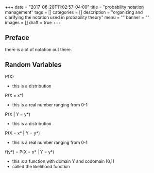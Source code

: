 +++
date = "2017-06-20T11:02:57-04:00"
title = "probability notation management"
tags = []
categories = []
description = "organizing and clarifying the notation used in probability theory"
menu = ""
banner = ""
images = []
draft = true
+++

<!--more-->

## Preface

there is alot of notation out there.

## Random Variables

P(X)
- this is a distribution

P(X = x*)
- this is a real number ranging from 0-1

P(X | Y = y*)
- this is a distribution

P(X = x* | Y = y*)
- this is a real number ranging from 0-1

f(y*) = P(X = x* | Y = y*)
- this is a function with domain Y and codomain [0,1]
- called the likelihood function
